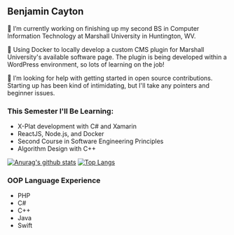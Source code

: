 ## Benjamin Cayton 

<!--
**cayton10/cayton10** is a ✨ _special_ ✨ repository because its `README.md` (this file) appears on your GitHub profile.




Here are some ideas to get you started:


- 👯 I’m looking to collaborate on ...
- 
- 💬 Ask me about ...
- 📫 How to reach me: ...
- 😄 Pronouns: ...
- ⚡ Fun fact: ...
-->
 🔭 I’m currently working on finishing up my second BS in Computer Information Technology at Marshall University in Huntington, WV.</br>
 
 🌱 Using Docker to locally develop a custom CMS plugin for Marshall University's available software page. The plugin is being developed within a WordPress environment, so lots of learning on the job!
 
 🤔 I’m looking for help with getting started in open source contributions. Starting up has been kind of intimidating, but I'll take any pointers and beginner issues.
 
### This Semester I'll Be Learning:

- X-Plat development with C# and Xamarin
- ReactJS, Node.js, and Docker
- Second Course in Software Engineering Principles
- Algorithm Design with C++

[![Anurag's github stats](https://github-readme-stats.vercel.app/api?username=cayton10&theme=react)](https://github.com/anuraghazra/github-readme-stats)
[![Top Langs](https://github-readme-stats.vercel.app/api/top-langs/?username=cayton10&langs_count=8&hide=html,css&theme=react)](https://github.com/anuraghazra/github-readme-stats)

### OOP Language Experience

- PHP
- C#
- C++
- Java
- Swift

